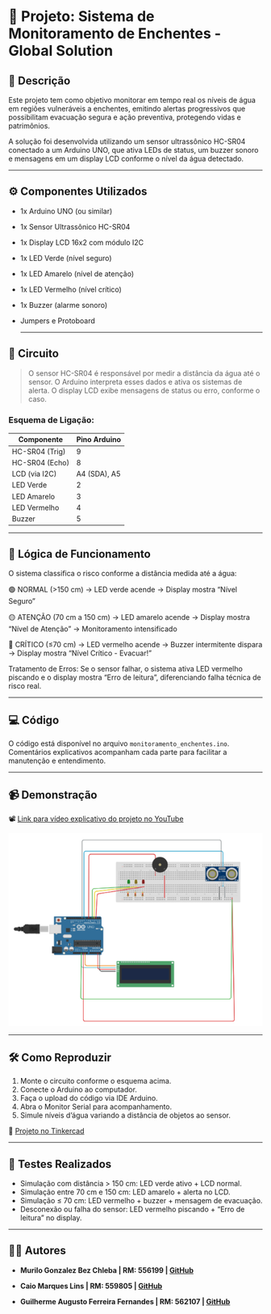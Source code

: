 # 🌊 Projeto: Sistema de Monitoramento de Enchentes - Global Solution

## 📌 Descrição

Este projeto tem como objetivo monitorar em tempo real os níveis de água em regiões vulneráveis a enchentes, emitindo alertas progressivos que possibilitam evacuação segura e ação preventiva, protegendo vidas e patrimônios.

A solução foi desenvolvida utilizando um sensor ultrassônico HC-SR04 conectado a um Arduino UNO, que ativa LEDs de status, um buzzer sonoro e mensagens em um display LCD conforme o nível da água detectado.

---

## ⚙️ Componentes Utilizados

- 1x Arduino UNO (ou similar)
- 1x Sensor Ultrassônico HC-SR04
- 1x Display LCD 16x2 com módulo I2C
- 1x LED Verde (nível seguro)
- 1x LED Amarelo (nível de atenção)
- 1x LED Vermelho (nível crítico)
- 1x Buzzer (alarme sonoro)
- Jumpers e Protoboard

  ---

## 📐 Circuito

> O sensor HC-SR04 é responsável por medir a distância da água até o sensor.
> O Arduino interpreta esses dados e ativa os sistemas de alerta.
> O display LCD exibe mensagens de status ou erro, conforme o caso.


### Esquema de Ligação:
| Componente     | Pino Arduino |
|----------------|--------------|
| HC-SR04 (Trig) | 9            |              
| HC-SR04 (Echo) | 8            |             
| LCD (via I2C)  | A4 (SDA), A5 |
| LED Verde      | 2            |
| LED Amarelo    | 3            | 
| LED Vermelho	 | 4            |
| Buzzer         | 5            |

---


## 🧠 Lógica de Funcionamento

O sistema classifica o risco conforme a distância medida até a água:

🟢 NORMAL (>150 cm)
→ LED verde acende
→ Display mostra “Nível Seguro”

🟡 ATENÇÃO (70 cm a 150 cm)
→ LED amarelo acende
→ Display mostra “Nível de Atenção”
→ Monitoramento intensificado

🔴 CRÍTICO (≤70 cm)
→ LED vermelho acende
→ Buzzer intermitente dispara
→ Display mostra “Nível Crítico - Evacuar!”

Tratamento de Erros:
Se o sensor falhar, o sistema ativa LED vermelho piscando e o display mostra “Erro de leitura”, diferenciando falha técnica de risco real.

---

## 💻 Código

O código está disponível no arquivo `monitoramento_enchentes.ino`.
Comentários explicativos acompanham cada parte para facilitar a manutenção e entendimento.

---

## 📹 Demonstração

📽️ [Link para vídeo explicativo do projeto no YouTube](https://youtu.be/97dKdDiNnks)

![Foto do projeto](tinkercad.png)

---

## 🛠️ Como Reproduzir

1. Monte o circuito conforme o esquema acima.
2. Conecte o Arduino ao computador.
3. Faça o upload do código via IDE Arduino.
4. Abra o Monitor Serial para acompanhamento.
5. Simule níveis d’água variando a distância de objetos ao sensor.

🔗 [Projeto no Tinkercad](https://www.tinkercad.com/things/knHiK7YuV9W-gs-edge?sharecode=G9BKf2ZWoXREq8jQ5oc6E3-hK2wXMCMHhGZZmsYx3WQ)

---

## 🧪 Testes Realizados

- Simulação com distância > 150 cm: LED verde ativo + LCD normal.
- Simulação entre 70 cm e 150 cm: LED amarelo + alerta no LCD.
- Simulação ≤ 70 cm: LED vermelho + buzzer + mensagem de evacuação.
- Desconexão ou falha do sensor: LED vermelho piscando + “Erro de leitura” no display.

---

## 👨‍💻 Autores

- **Murilo Gonzalez Bez Chleba | RM: 556199 | [GitHub](https://github.com/MuriloBezChleba)**

- **Caio Marques Lins | RM: 559805 | [GitHub](https://github.com/loffcm)**

- **Guilherme Augusto Ferreira Fernandes | RM: 562107  | [GitHub](https://github.com/Guilherme77-7)**
